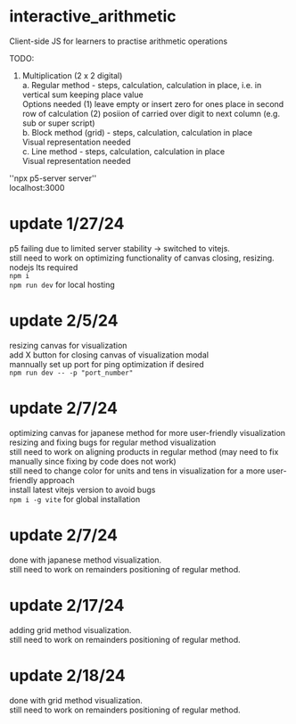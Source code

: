 # interactive_arithmetic
Client-side JS for learners to practise arithmetic operations<br />

TODO:<br />
1. Multiplication (2 x 2 digital)<br />
   a. Regular method - steps, calculation, calculation in place, i.e. in vertical sum keeping place value<br />
       Options needed (1) leave empty or insert zero for ones place in second row of calculation (2) posiion of carried over digit to next column (e.g. sub or super script)<br />
   b. Block method (grid) - steps, calculation, calculation in place<br />
       Visual representation needed<br />
   c. Line method - steps, calculation, calculation in place<br />
       Visual representation needed<br />

''npx p5-server server''<br />
localhost:3000

#   update 1/27/24
p5 failing due to limited server stability -> switched to vitejs. <br />
still need to work on optimizing functionality of canvas closing, resizing. <br />
nodejs lts required <br />
```npm i``` <br />
```npm run dev``` for local hosting

#   update 2/5/24
resizing canvas for visualization <br />
add X button for closing canvas of visualization modal <br />
mannually set up port for ping optimization if desired <br />
```npm run dev -- -p "port_number"```

#   update 2/7/24
optimizing canvas for japanese method for more user-friendly visualization <br />
resizing and fixing bugs for regular method visualization <br />
still need to work on aligning products in regular method (may need to fix manually since fixing by code does not work)<br />
still need to change color for units and tens in visualization for a more user-friendly approach <br />
install latest vitejs version to avoid bugs <br />
```npm i -g vite``` for global installation

#   update 2/7/24
done with japanese method visualization. <br />
still need to work on remainders positioning of regular method. <br />

#   update 2/17/24
adding grid method visualization. <br />
still need to work on remainders positioning of regular method. <br />

#   update 2/18/24
done with grid method visualization. <br />
still need to work on remainders positioning of regular method. <br />